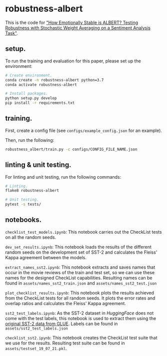 # robustness-albert

This is the code for ["How Emotionally Stable is ALBERT? Testing Robustness with 
Stochastic Weight Averaging on a Sentiment Analysis Task"](https://aclanthology.org/2021.eval4nlp-1.3/).

## setup. 
To run the training and evaluation for this paper, please set up the environment: 
```bash 
# Create environment.
conda create -n robustness-albert python=3.7
conda activate robustness-albert

# Install packages.
python setup.py develop
pip install -r requirements.txt
```

## training.
First, create a config file (see `configs/example_config.json` for an example). 

Then, run the following:
```bash
robustness_albert/train.py -c configs/CONFIG_FILE_NAME.json
```

## linting & unit testing. 
For linting and unit testing, run the following commands: 
```bash
# Linting.
flake8 robustness-albert

# Unit testing. 
pytest -s tests/
```

## notebooks.
`checklist_test_models.ipynb`: This notebook carries out the CheckList tests on 
all the random seeds. 

`dev_set_results.ipynb`: This notebook loads the results of the different random seeds
 on the development set of SST-2 and calculates the Fleiss' Kappa agreement between 
 the models.
 
 `extract_names_sst2.ipynb`: This notebook extracts and saves names that occur in the
 movie reviews of the train and test set, so we can use these names for the designed 
 CheckList capabilities. Resulting names can be found in `assets/names_sst2_train.json`
 and `assets/names_sst2_test.json`
 
 `plot_checklist_results.ipynb`: This notebook plots the results achieved from the 
 CheckList tests for all random seeds. It plots the error rates and overlap ratios and 
 calculates the Fleiss' Kappa agreement.
 
 `sst2_test_labels.ipynb`: As the SST-2 dataset in _HuggingFace_ does not come with the 
 test labels, this notebook is used to extract them using the [original SST-2 data from
 GLUE](https://gluebenchmark.com/tasks). 
 Labels can be found in `assets/sst2_test_labels.json`
 
 `checklist_sst2.ipynb`: This notebook creates the CheckList test suite that we use for 
 the results. Resulting test suite can be found in `assets/testset_19_07_21.pkl`.

